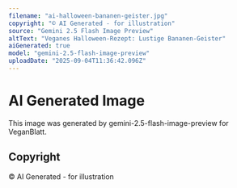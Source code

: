 ```yaml
---
filename: "ai-halloween-bananen-geister.jpg"
copyright: "© AI Generated - for illustration"
source: "Gemini 2.5 Flash Image Preview"
altText: "Veganes Halloween-Rezept: Lustige Bananen-Geister"
aiGenerated: true
model: "gemini-2.5-flash-image-preview"
uploadDate: "2025-09-04T11:36:42.096Z"
---
```


# AI Generated Image

This image was generated by gemini-2.5-flash-image-preview for VeganBlatt.

## Copyright
© AI Generated - for illustration
